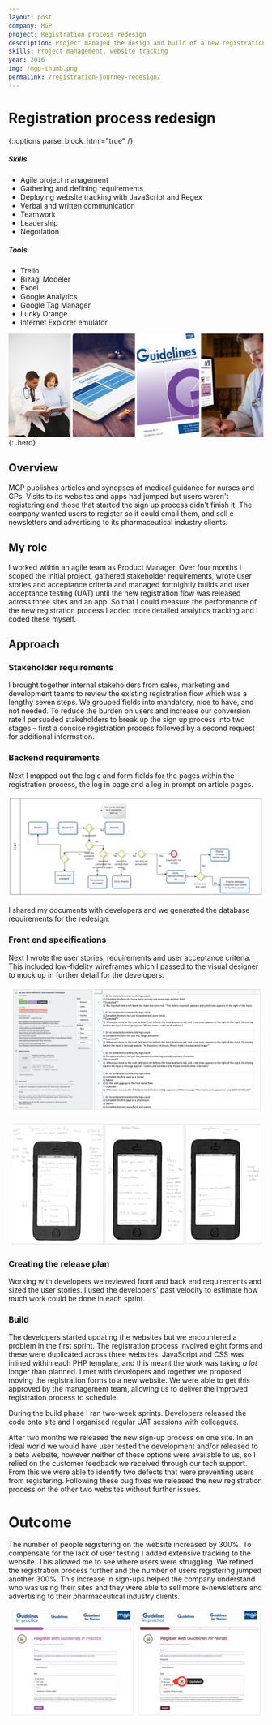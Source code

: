 ```yaml
---
layout: post
company: MGP 
project: Registration process redesign
description: Project managed the design and build of a new registration process for medical guidelines websites for healthcare professionals. Coded and deployed all analytics functionality.
skills: Project management, website tracking
year: 2016
img: /mgp-thumb.png
permalink: /registration-journey-redesign/
---
```


# Registration process redesign #

{::options parse_block_html="true" /}
<div class="metadata">

##### Skills #####
* Agile project management
* Gathering and defining requirements 
* Deploying website tracking with JavaScript and Regex
* Verbal and written communication
* Teamwork
* Leadership  
* Negotiation

##### Tools #####
* Trello
* Bizagi Modeler
* Excel
* Google Analytics
* Google Tag Manager
* Lucky Orange
* Internet Explorer emulator

</div>

![MGP publications and website](../img/mpg-products.png "MGP products"){: .hero}


## Overview ##

MGP publishes articles and synopses of medical guidance for nurses and GPs. Visits to its websites and apps had jumped but users weren't registering and those that started the sign up process didn't finish it. The company wanted users to register so it could email them, and sell e-newsletters and advertising to its pharmaceutical industry clients. 

## My role ##

I worked within an agile team as Product Manager. Over four months I scoped the initial project, gathered stakeholder requirements, wrote user stories and acceptance criteria and managed fortnightly builds and user acceptance testing (UAT) until the new registration flow was released across three sites and an app. So that I could measure the performance of the new registration process I added more detailed analytics tracking and I coded these myself.

## Approach ##

### Stakeholder requirements ###

I brought together internal stakeholders from sales, marketing and development teams to review the existing registration flow which was a lengthy seven steps. We grouped fields into mandatory, nice to have, and not needed. To reduce the burden on users and increase our conversion rate I persuaded stakeholders to break up the sign up process into two stages &ndash; first a concise registration process followed by a second request for additional information. 

### Backend requirements ###

Next I mapped out the logic and form fields for the pages within the registration process, the log in page and a log in prompt on article pages. 

![Mapping out the registration process logic](../img/log-in-flow.png "Mapping out the registration process logic")

I shared my documents with developers and we generated the database requirements for the redesign.

### Front end specifications ###

Next I wrote the user stories, requirements and user acceptance criteria. This included low-fidelity wireframes which I passed to the visual designer to mock up in further detail for the developers. 

![Acceptance criteria](../img/acceptance-criteria.png "Acceptance criteria")

![Really low fidelity wireframes](../img/lo-fi-wireframes.png "Low fidelity wireframes")

### Creating the release plan ###

Working with developers we reviewed front and back end requirements and sized the user stories. I used the developers' past velocity to estimate how much work could be done in each sprint.
 
### Build ###

The developers started updating the websites but we encountered a problem in the first sprint. The registration process involved eight forms and these were duplicated across three websites. JavaScript and CSS was inlined within each PHP template, and this meant the work was taking _a lot_ longer than planned. I met with developers and together we proposed moving the registration forms to a new website. We were able to get this approved by the management team, allowing us to deliver the improved registration process to schedule. 

During the build phase I ran two-week sprints. Developers released the code onto site and I organised regular UAT sessions with colleagues.

After two months we released the new sign-up process on one site.  In an ideal world we would have user tested the development and/or released to a beta website, however neither of these options were available to us, so I relied on the customer feedback we received through our tech support. From this we were able to identify two defects that were preventing users from registering. Following these bug fixes we released the new registration process on the other two websites without further issues.  

# Outcome #

The number of people registering on the website increased by 300%. To compensate for the lack of user testing I added extensive tracking to the website. This allowed me to see where users were struggling. We refined the registration process further and the number of users registering jumped another 300%. This increase in sign-ups helped the company understand who was using their sites and they were able to sell more e-newsletters and advertising to their pharmaceutical industry clients.

![New registrtion process and an update](../img/new-registration-screens.png "Low fidelity wireframes")





